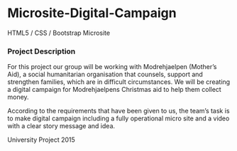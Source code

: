 # Microsite-Digital-Campaign
HTML5 / CSS / Bootstrap Microsite

### Project Description

For this project our group will be working with Modrehjaelpen (Mother’s Aid), a social humanitarian organisation that counsels, support and strengthen families, which are in difficult circumstances. We will be creating a digital campaign for Modrehjaelpens Christmas aid  to help them collect money. 

According to the requirements that have been given to us, the team’s task is to make digital campaign including a fully operational micro site and a video with a clear story message and idea. 

University Project
2015
